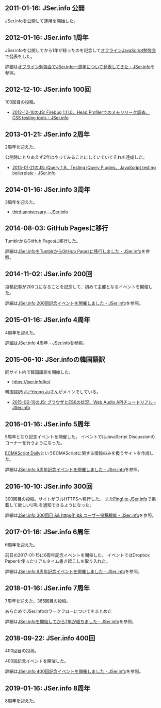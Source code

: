 ## 2011-01-16: JSer.info 公開

JSer.infoを公開して運用を開始した。

## 2012-01-16: JSer.info 1周年

JSer.infoを公開してから1年が経ったのを記念して[オフラインJavaScript勉強会](https://atnd.org/events/23551)で発表をした。

詳細は[オフライン勉強会でJSer.info一周年について発表してきた - JSer.info](https://jser.info/post/15883533195)を参照。

## 2012-12-10: JSer.info 100回

100回目の投稿。

- [2012-12-10のJS: Firebug 1.11.0、Heap Profilerでのメモリリーク調査、CSS testing tools - JSer.info](https://jser.info/post/37638024456)

## 2013-01-21: JSer.info 2周年

2周年を迎えた。

公開時にとりあえず2年はやってみることにしていていてそれを達成した。

- [2013-01-21のJS: jQuery 1.9、Testing jQuery Plugins、JavaScript testing boilerplate - JSer.info](https://jser.info/post/41104670903)

## 2014-01-16: JSer.info 3周年

3周年を迎えた。

- [third anniversary - JSer.info](https://jser.info/post/73484514668/third-anniversary)

## 2014-08-03: GitHub Pagesに移行

TumblrからGitHub Pagesに移行した。

詳細は[JSer.infoをTumblrからGitHub Pagesに移行しました - JSer.info](https://jser.info/2014/08/03/renewal/)を参照。

## 2014-11-02: JSer.info 200回

投稿記事が200コになることを記念して、初めて主催となるイベントを開催した。

詳細は[JSer.info 200回記念イベントを開催しました - JSer.info](https://jser.info/2014/11/02/jser200/)を参照。

## 2015-01-16: JSer.info 4周年

4周年を迎えた。

詳細は[JSer.info 4周年 - JSer.info](https://jser.info/2015/01/16/4-years/)を参照。

## 2015-06-10: JSer.infoの韓国語訳

同サイト内で韓国語訳を開始した。

- <https://jser.info/ko/>

韓国語訳は[U-Yeong Ju](https://github.com/UYEONG)さんがメインでしている。

- [2015-06-10のJS: ブラウザとES6の状況、Web Audio APIチュートリアル - JSer.info](https://jser.info/2015/06/10/es6-status-webaudio/)

## 2016-01-16: JSer.info 5周年

5周年となり記念イベントを開催した。
イベントではJavaScript Discussionのコーナーを行うようになった。

[ECMAScript Daily](https://ecmascript-daily.github.io/)というECMAScriptに関する情報のみを扱うサイトを作成した。

詳細は[JSer.info 5周年記念イベントを開催しました - JSer.info](https://jser.info/2016/01/16/jser-5years/)を参照。

## 2016-10-10: JSer.info 300回

300回目の投稿。サイトがフルHTTPSへ移行した。
また[Ping! to JSer.info](https://jser.info/ping/ "Ping! to JSer.info")で掲載して欲しいURLを通知できるようになった。

詳細は[JSer.info 300回目 && https化 && ユーザー投稿機能 - JSer.info](https://jser.info/2016/10/10/300posts/)を参照。

## 2017-01-16: JSer.info 6周年

6周年を迎えた。

前日の2017-01-15に6周年記念イベントを開催した。
イベントではDropbox Paperを使ったリアルタイム書き起こしを取り入れた。

詳細は[JSer.info 6周年記念イベントを開催しました - JSer.info](https://jser.info/2017/01/15/jser-info-6years/)を参照。

## 2018-01-16: JSer.info 7周年

7周年を迎えた。365回目の投稿。

あらためてJSer.infoのワークフローについてをまとめた

詳細は[JSer.infoを開始してから7年が経ちました - JSer.info](https://jser.info/2018/01/15/jser-info-7years/)を参照。

## 2018-09-22: JSer.info 400回

400回目の投稿。

400回記念イベントを開催した。

詳細は[JSer.info 400回記念イベントを開催しました - JSer.info](https://jser.info/2018/09/22/jser-info-400/)を参照。

## 2019-01-16: JSer.info 8周年

8周年を迎えた。

[twitter]: twitter.png	"Twitter"

